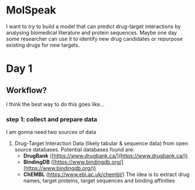 # MolSpeak
I want to *try* to build a model that can predict drug-target interactions by analysing biomedical literature and protein sequences. Maybe one day some researcher can use it to identify new drug candidates or repurpose existing drugs for new targets.

# Day 1
## Workflow? 
I think the best way to do this goes like...
### step 1: collect and prepare data
I am gonna need two sources of data
1. Drug-Target Interaction Data (likely tabular & sequence data) from open source databases.
Potential databases found are:
    - **DrugBank** ([https://www.drugbank.ca/](https://www.drugbank.ca/))
    - **BindingDB** ([https://www.bindingdb.org/](https://www.bindingdb.org/))
    - **ChEMBL** (https://www.ebi.ac.uk/chembl/)
The idea is to extract drug names, target proteins, target sequences and binding affinities

